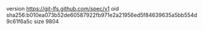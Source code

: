 version https://git-lfs.github.com/spec/v1
oid sha256:b010ea073b52de60587922fb971e2a21956ed5f84639635a5bb554d9c61f6a5c
size 9804
